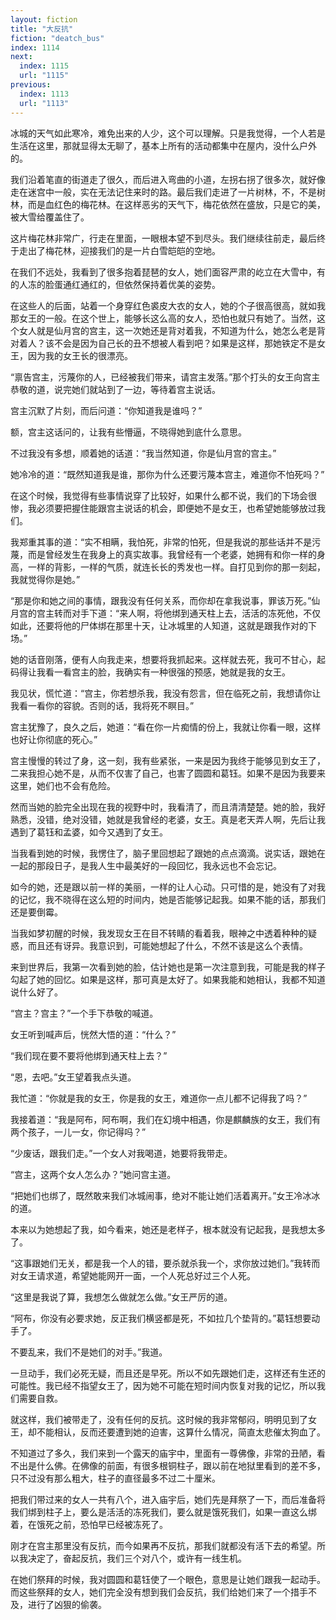 ```yaml
---
layout: fiction
title: "大反抗"
fiction: "deatch_bus"
index: 1114
next:
  index: 1115
  url: "1115"
previous:
  index: 1113
  url: "1113"
---
```

冰城的天气如此寒冷，难免出来的人少，这个可以理解。只是我觉得，一个人若是生活在这里，那就显得太无聊了，基本上所有的活动都集中在屋内，没什么户外的。

我们沿着笔直的街道走了很久，而后进入弯曲的小道，左拐右拐了很多次，就好像走在迷宫中一般，实在无法记住来时的路。最后我们走进了一片树林，不，不是树林，而是血红色的梅花林。在这样恶劣的天气下，梅花依然在盛放，只是它的美，被大雪给覆盖住了。

这片梅花林非常广，行走在里面，一眼根本望不到尽头。我们继续往前走，最后终于走出了梅花林，迎接我们的是一片白雪皑皑的空地。

在我们不远处，我看到了很多抱着琵琶的女人，她们面容严肃的屹立在大雪中，有的人冻的脸蛋通红通红的，但依然保持着优美的姿势。

在这些人的后面，站着一个身穿红色裘皮大衣的女人，她的个子很高很高，就如我那女王的一般。在这个世上，能够长这么高的女人，恐怕也就只有她了。当然，这个女人就是仙月宫的宫主，这一次她还是背对着我，不知道为什么，她怎么老是背对着人？该不会是因为自己长的丑不想被人看到吧？如果是这样，那她铁定不是女王，因为我的女王长的很漂亮。

“禀告宫主，污蔑你的人，已经被我们带来，请宫主发落。”那个打头的女王向宫主恭敬的道，说完她们就站到了一边，等待着宫主说话。

宫主沉默了片刻，而后问道：“你知道我是谁吗？”

额，宫主这话问的，让我有些懵逼，不晓得她到底什么意思。

不过我没有多想，顺着她的话道：“我当然知道，你是仙月宫的宫主。”

她冷冷的道：“既然知道我是谁，那你为什么还要污蔑本宫主，难道你不怕死吗？”

在这个时候，我觉得有些事情说穿了比较好，如果什么都不说，我们的下场会很惨，我必须要把握住能跟宫主说话的机会，即便她不是女王，也希望她能够放过我们。

我郑重其事的道：“实不相瞒，我怕死，非常的怕死，但是我说的那些话并不是污蔑，而是曾经发生在我身上的真实故事。我曾经有一个老婆，她拥有和你一样的身高，一样的背影，一样的气质，就连长长的秀发也一样。自打见到你的那一刻起，我就觉得你是她。”

“那是你和她之间的事情，跟我没有任何关系，而你却在拿我说事，罪该万死。”仙月宫的宫主转而对手下道：“来人啊，将他绑到通天柱上去，活活的冻死他，不仅如此，还要将他的尸体绑在那里十天，让冰城里的人知道，这就是跟我作对的下场。”

她的话音刚落，便有人向我走来，想要将我抓起来。这样就去死，我可不甘心，起码得让我看一看宫主的脸，我确实有一种很强的预感，她就是我的女王。

我见状，慌忙道：“宫主，你若想杀我，我没有怨言，但在临死之前，我想请你让我看一看你的容貌。否则的话，我将死不瞑目。”

宫主犹豫了，良久之后，她道：“看在你一片痴情的份上，我就让你看一眼，这样也好让你彻底的死心。”

宫主慢慢的转过了身，这一刻，我有些紧张，一来是因为我终于能够见到女王了，二来我担心她不是，从而不仅害了自己，也害了圆圆和葛钰。如果不是因为我要来这里，她们也不会有危险。

然而当她的脸完全出现在我的视野中时，我看清了，而且清清楚楚。她的脸，我好熟悉，没错，绝对没错，她就是我曾经的老婆，女王。真是老天弄人啊，先后让我遇到了葛钰和孟婆，如今又遇到了女王。

当我看到她的时候，我愣住了，脑子里回想起了跟她的点点滴滴。说实话，跟她在一起的那段日子，是我人生中最美好的一段回忆，我永远也不会忘记。

如今的她，还是跟以前一样的美丽，一样的让人心动。只可惜的是，她没有了对我的记忆，我不晓得在这么短的时间内，她是否能够记起我。如果不能的话，那我们还是要倒霉。

当我如梦初醒的时候，我发现女王在目不转睛的看着我，眼神之中透着种种的疑惑，而且还有讶异。我意识到，可能她想起了什么，不然不该是这么个表情。

来到世界后，我第一次看到她的脸，估计她也是第一次注意到我，可能是我的样子勾起了她的回忆。如果是这样，那可真是太好了。如果我能和她相认，我都不知道说什么好了。

“宫主？宫主？”一个手下恭敬的喊道。

女王听到喊声后，恍然大悟的道：“什么？”

“我们现在要不要将他绑到通天柱上去？”

“恩，去吧。”女王望着我点头道。

我忙道：“你就是我的女王，你是我的女王，难道你一点儿都不记得我了吗？”

我接着道：“我是阿布，阿布啊，我们在幻境中相遇，你是麒麟族的女王，我们有两个孩子，一儿一女，你记得吗？”

“少废话，跟我们走。”一个女人对我喝道，她要将我带走。

“宫主，这两个女人怎么办？”她问宫主道。

“把她们也绑了，既然敢来我们冰城闹事，绝对不能让她们活着离开。”女王冷冰冰的道。

本来以为她想起了我，如今看来，她还是老样子，根本就没有记起我，是我想太多了。

“这事跟她们无关，都是我一个人的错，要杀就杀我一个，求你放过她们。”我转而对女王请求道，希望她能网开一面，一个人死总好过三个人死。

“这里是我说了算，我想怎么做就怎么做。”女王严厉的道。

“阿布，你没有必要求她，反正我们横竖都是死，不如拉几个垫背的。”葛钰想要动手了。

不要乱来，我们不是她们的对手。”我道。

一旦动手，我们必死无疑，而且还是早死。所以不如先跟她们走，这样还有生还的可能性。我已经不指望女王了，因为她不可能在短时间内恢复对我的记忆，所以我们需要自救。

就这样，我们被带走了，没有任何的反抗。这时候的我非常郁闷，明明见到了女王，却不能相认，反而还要遭到她的迫害，这算什么情况，简直太悲催太狗血了。

不知道过了多久，我们来到一个露天的庙宇中，里面有一尊佛像，非常的丑陋，看不出是什么佛。在佛像的前面，有很多根铜柱子，跟以前在地狱里看到的差不多，只不过没有那么粗大，柱子的直径最多不过二十厘米。

把我们带过来的女人一共有八个，进入庙宇后，她们先是拜祭了一下，而后准备将我们绑到柱子上，要么是活活的冻死我们，要么就是饿死我们，如果一直这么绑着，在饿死之前，恐怕早已经被冻死了。

刚才在宫主那里没有反抗，而今如果再不反抗，那我们就都没有活下去的希望。所以我决定了，奋起反抗，我们三个对八个，或许有一线生机。

在她们祭拜的时候，我对圆圆和葛钰使了一个眼色，意思是让她们跟我一起动手。而这些祭拜的女人，她们完全没有想到我们会反抗，我们给她们来了一个措手不及，进行了凶狠的偷袭。